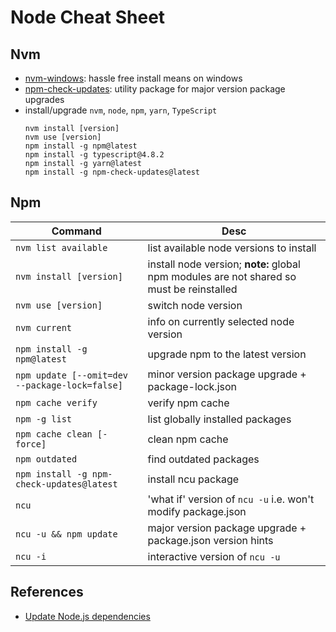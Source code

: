 # Node Cheat Sheet

## Nvm

- [nvm-windows](https://github.com/coreybutler/nvm-windows): hassle free install means on windows
- [npm-check-updates](https://www.npmjs.com/package/npm-check-updates): utility package for major version package upgrades
- install/upgrade `nvm`, `node`, `npm`, `yarn`, `TypeScript`
  ```shell
  nvm install [version]
  nvm use [version]
  npm install -g npm@latest
  npm install -g typescript@4.8.2
  npm install -g yarn@latest
  npm install -g npm-check-updates@latest
  ```

## Npm

|Command|Desc|
|-------|----|
|`nvm list available`|list available node versions to install|
|`nvm install [version]`|install node version; **note:** global npm modules are not shared so must be reinstalled|
|`nvm use [version]`|switch node version|
|`nvm current`|info on currently selected node version|
|`npm install -g npm@latest`|upgrade npm to the latest version|
|`npm update [--omit=dev --package-lock=false]`|minor version package upgrade + package-lock.json|
|`npm cache verify`|verify npm cache|
|`npm -g list`|list globally installed packages|
|`npm cache clean [-force]`|clean npm cache|
|`npm outdated`|find outdated packages|
|`npm install -g npm-check-updates@latest`|install ncu package|
|`ncu`|'what if' version of `ncu -u` i.e. won't modify package.json|
|`ncu -u && npm update`|major version package upgrade + package.json version hints|
|`ncu -i`|interactive version of `ncu -u`|

## References

- [Update Node.js dependencies](https://nodejs.dev/learn/update-all-the-nodejs-dependencies-to-their-latest-version)
